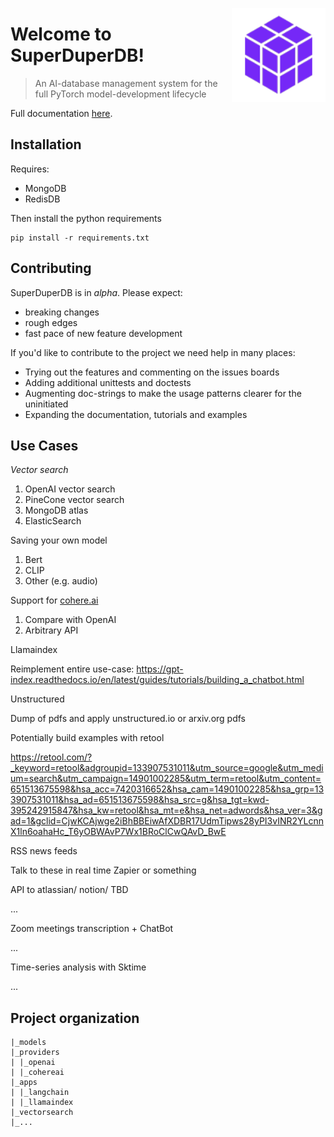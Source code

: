 <a href="https://www.superduperdb.com"><img src="https://raw.githubusercontent.com/blythed/superduperdb/main/img/symbol_purple.png" width="150" align="right" /></a>

# Welcome to SuperDuperDB!

> An AI-database management system for the full PyTorch model-development lifecycle

Full documentation [here](https://superduperdb.github.io/superduperdb).

## Installation

Requires:

- MongoDB
- RedisDB

Then install the python requirements

```
pip install -r requirements.txt
```

## Contributing

SuperDuperDB is in *alpha*. Please expect:

- breaking changes
- rough edges
- fast pace of new feature development

If you'd like to contribute to the project we need help in many places:

- Trying out the features and commenting on the issues boards
- Adding additional unittests and doctests
- Augmenting doc-strings to make the usage patterns clearer for the uninitiated
- Expanding the documentation, tutorials and examples

## Use Cases

*Vector search*

1. OpenAI vector search
1. PineCone vector search
1. MongoDB atlas
1. ElasticSearch

Saving your own model

1. Bert
1. CLIP
1. Other (e.g. audio)

Support for [cohere.ai]()

1. Compare with OpenAI
1. Arbitrary API

Llamaindex

Reimplement entire use-case:
https://gpt-index.readthedocs.io/en/latest/guides/tutorials/building_a_chatbot.html

Unstructured

Dump of pdfs and apply unstructured.io or arxiv.org pdfs

Potentially build examples with retool

https://retool.com/?_keyword=retool&adgroupid=133907531011&utm_source=google&utm_medium=search&utm_campaign=14901002285&utm_term=retool&utm_content=651513675598&hsa_acc=7420316652&hsa_cam=14901002285&hsa_grp=133907531011&hsa_ad=651513675598&hsa_src=g&hsa_tgt=kwd-395242915847&hsa_kw=retool&hsa_mt=e&hsa_net=adwords&hsa_ver=3&gad=1&gclid=CjwKCAjwge2iBhBBEiwAfXDBR17UdmTipws28yPI3vINR2YLcnnX1ln6oahaHc_T6yOBWAvP7Wx1BRoClCwQAvD_BwE

RSS news feeds

Talk to these in real time
Zapier or something

API to atlassian/ notion/ TBD

...

Zoom meetings transcription + ChatBot

...

Time-series analysis with Sktime

...


## Project organization

```
|_models
|_providers
| |_openai
| |_cohereai
|_apps
| |_langchain
| |_llamaindex
|_vectorsearch
|_...
```

```